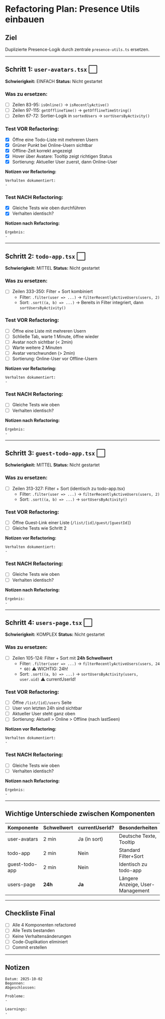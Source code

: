 # Refactoring Plan: Presence Utils einbauen

## Ziel
Duplizierte Presence-Logik durch zentrale `presence-utils.ts` ersetzen.

---

## Schritt 1: `user-avatars.tsx` ⬜

**Schwierigkeit:** EINFACH
**Status:** Nicht gestartet

### Was zu ersetzen:
- [ ] Zeilen 83-95: `isOnline()` → `isRecentlyActive()`
- [ ] Zeilen 97-115: `getOfflineTime()` → `getOfflineTimeString()`
- [ ] Zeilen 67-72: Sortier-Logik in `sortedUsers` → `sortUsersByActivity()`

### Test VOR Refactoring:
- [x] Öffne eine Todo-Liste mit mehreren Usern
- [x] Grüner Punkt bei Online-Usern sichtbar
- [x] Offline-Zeit korrekt angezeigt
- [x] Hover über Avatare: Tooltip zeigt richtigen Status
- [X] Sortierung: Aktueller User zuerst, dann Online-User

**Notizen vor Refactoring:**
```
Verhalten dokumentiert:
-
```

### Test NACH Refactoring:
- [x] Gleiche Tests wie oben durchführen
- [x] Verhalten identisch?

**Notizen nach Refactoring:**
```
Ergebnis:
-
```

---

## Schritt 2: `todo-app.tsx` ⬜

**Schwierigkeit:** MITTEL
**Status:** Nicht gestartet

### Was zu ersetzen:
- [ ] Zeilen 333-350: Filter + Sort kombiniert
  - Filter: `.filter(user => ...)` → `filterRecentlyActiveUsers(users, 2)`
  - Sort: `.sort((a, b) => ...)` → Bereits in Filter integriert, dann `sortUsersByActivity()`

### Test VOR Refactoring:
- [ ] Öffne eine Liste mit mehreren Usern
- [ ] Schließe Tab, warte 1 Minute, öffne wieder
- [ ] Avatar noch sichtbar (< 2min)
- [ ] Warte weitere 2 Minuten
- [ ] Avatar verschwunden (> 2min)
- [ ] Sortierung: Online-User vor Offline-Usern

**Notizen vor Refactoring:**
```
Verhalten dokumentiert:
-
```

### Test NACH Refactoring:
- [ ] Gleiche Tests wie oben
- [ ] Verhalten identisch?

**Notizen nach Refactoring:**
```
Ergebnis:
-
```

---

## Schritt 3: `guest-todo-app.tsx` ⬜

**Schwierigkeit:** MITTEL
**Status:** Nicht gestartet

### Was zu ersetzen:
- [ ] Zeilen 313-327: Filter + Sort (identisch zu todo-app.tsx)
  - Filter: `.filter(user => ...)` → `filterRecentlyActiveUsers(users, 2)`
  - Sort: `.sort((a, b) => ...)` → `sortUsersByActivity()`

### Test VOR Refactoring:
- [ ] Öffne Guest-Link einer Liste (`/list/[id]/guest/[guestId]`)
- [ ] Gleiche Tests wie Schritt 2

**Notizen vor Refactoring:**
```
Verhalten dokumentiert:
-
```

### Test NACH Refactoring:
- [ ] Gleiche Tests wie oben
- [ ] Verhalten identisch?

**Notizen nach Refactoring:**
```
Ergebnis:
-
```

---

## Schritt 4: `users-page.tsx` ⬜

**Schwierigkeit:** KOMPLEX
**Status:** Nicht gestartet

### Was zu ersetzen:
- [ ] Zeilen 105-124: Filter + Sort mit **24h Schwellwert**
  - Filter: `.filter(user => ...)` → `filterRecentlyActiveUsers(users, 24 * 60)` ⚠️ WICHTIG: 24h!
  - Sort: `.sort((a, b) => ...)` → `sortUsersByActivity(users, user.uid)` ⚠️ currentUserId!

### Test VOR Refactoring:
- [ ] Öffne `/list/[id]/users` Seite
- [ ] User von letzten 24h sind sichtbar
- [ ] Aktueller User steht ganz oben
- [ ] Sortierung: Aktuell > Online > Offline (nach lastSeen)

**Notizen vor Refactoring:**
```
Verhalten dokumentiert:
-
```

### Test NACH Refactoring:
- [ ] Gleiche Tests wie oben
- [ ] Verhalten identisch?

**Notizen nach Refactoring:**
```
Ergebnis:
-
```

---

## Wichtige Unterschiede zwischen Komponenten

| Komponente | Schwellwert | currentUserId? | Besonderheiten |
|------------|-------------|----------------|----------------|
| user-avatars | 2 min | Ja (in sort) | Deutsche Texte, Tooltip |
| todo-app | 2 min | Nein | Standard Filter+Sort |
| guest-todo-app | 2 min | Nein | Identisch zu todo-app |
| users-page | **24h** | **Ja** | Längere Anzeige, User-Management |

---

## Checkliste Final

- [ ] Alle 4 Komponenten refactored
- [ ] Alle Tests bestanden
- [ ] Keine Verhaltensänderungen
- [ ] Code-Duplikation eliminiert
- [ ] Commit erstellen

---

## Notizen

```
Datum: 2025-10-02
Begonnen:
Abgeschlossen:

Probleme:
-

Learnings:
-
```
